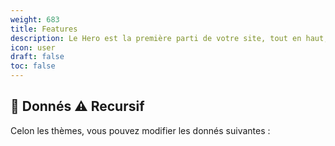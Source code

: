 ```yaml
---
weight: 683
title: Features
description: Le Hero est la première parti de votre site, tout en haut, qui acroche vote "lecteur"
icon: user
draft: false
toc: false
---
```

## 🎲 Donnés ⚠️ Recursif
Celon les thèmes, vous pouvez modifier les donnés suivantes :